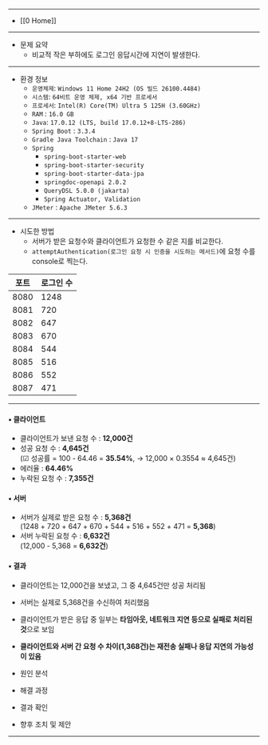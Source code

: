 

---
- [[0 Home]]
---

- 문제 요약
	- 비교적 작은 부하에도 로그인 응답시간에 지연이 발생한다.

---
- 환경 정보
  - `운영체제`: `Windows 11 Home 24H2 (OS 빌드 26100.4484)`
  - `시스템`: `64비트 운영 체제, x64 기반 프로세서`
  - `프로세서`: `Intel(R) Core(TM) Ultra 5 125H (3.60GHz)`
  - `RAM` : `16.0 GB`
  - `Java`: `17.0.12 (LTS, build 17.0.12+8-LTS-286)`
  - `Spring Boot` : `3.3.4`
  - `Gradle Java Toolchain` : `Java 17`
  - `Spring`
    - `spring-boot-starter-web`
    - `spring-boot-starter-security`
    - `spring-boot-starter-data-jpa`
    - `springdoc-openapi 2.0.2`
    - `QueryDSL 5.0.0 (jakarta)`
    - `Spring Actuator, Validation`
  - `JMeter` : `Apache JMeter 5.6.3`
---

- 시도한 방법
	- 서버가 받은 요청수와 클라이언트가 요청한 수 같은 지를 비교한다.
	- `attemptAuthentication(로그인 요청 시 인증을 시도하는 메서드)`에 요청 수를 console로 찍는다.

| 포트   | 로그인 수 |
| ---- | ----- |
| 8080 | 1248  |
| 8081 | 720   |
| 8082 | 647   |
| 8083 | 670   |
| 8084 | 544   |
| 8085 | 516   |
| 8086 | 552   |
| 8087 | 471   |

---

#### ▪ 클라이언트

- 클라이언트가 보낸 요청 수 : **12,000건**
- 성공 요청 수 : **4,645건**  
  (☑ 성공률 = 100 - 64.46 = **35.54%**, → 12,000 × 0.3554 ≈ 4,645건)
- 에러율 : **64.46%**
- 누락된 요청 수 : **7,355건**

#### ▪ 서버

- 서버가 실제로 받은 요청 수 : **5,368건**  
  (1248 + 720 + 647 + 670 + 544 + 516 + 552 + 471 = **5,368**)
- 서버 누락된 요청 수 : **6,632건**  
  (12,000 - 5,368 = **6,632건**)

#### ▪ 결과

- 클라이언트는 12,000건을 보냈고, 그 중 4,645건만 성공 처리됨
- 서버는 실제로 5,368건을 수신하여 처리했음
- 클라이언트가 받은 응답 중 일부는 **타임아웃, 네트워크 지연 등으로 실패로 처리된 것**으로 보임
- **클라이언트와 서버 간 요청 수 차이(1,368건)는 재전송 실패나 응답 지연의 가능성이 있음**





- 원인 분석

- 해결 과정

- 결과 확인

- 향후 조치 및 제안

---
